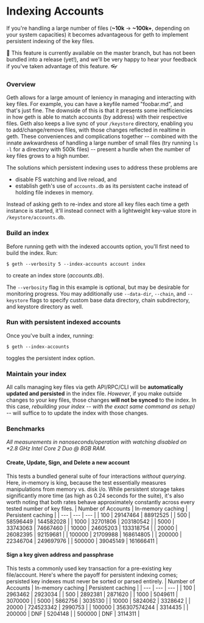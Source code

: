 # Indexing Accounts

If you're handling a large number of files (__~10k__ -> __~100k+__, depending on your system capacities) it becomes advantageous for geth to implement persistent indexing of the key files. 

:rocket: This feature is currently available on the master branch, but has not been bundled into a release (yet!), and we'll be very happy to hear your feedback if you've taken advantage of this feature. :eyeglasses: 

### Overview

Geth allows for a large amount of leniency in managing and interacting with key files. For example, you can have a keyfile named "foobar.md", and that's just fine. The downside of this is that it presents some inefficiencies in how geth is able to match accounts (by address) with their respective files. Geth also keeps a live sync of your `/keystore` directory, enabling you to add/change/remove files, with those changes reflected in realtime in geth. These conveniences and complications together -- combined with the innate awkwardness of handling a large number of small files (try running `ls -l` for a directory with 500k files) -- present a hurdle when the number of key files grows to a high number. 

The solutions which persistent indexing uses to address these problems are 
- disable FS watching and live reload, and
- establish geth's use of `accounts.db` as its persistent cache instead of holding file indexes in memory.

Instead of asking geth to re-index and store all key files each time a geth instance is started, it'll instead connect with a lightweight key-value store in `/keystore/accounts.db`.

### Build an index

Before running geth with the indexed accounts option, you'll first need to build the index. Run:

```shell
$ geth --verbosity 5 --index-accounts account index
```

to create an index store (_accounts.db_).

The `--verbosity` flag in this example is optional, but may be desirable for monitoring progress. You may additionally use `--data-dir`, `--chain`, and `--keystore` flags to specify custom base data directory, chain subdirectory, and keystore directory as well.

### Run with persistent indexed accounts

Once you've built a index, running:

```shell
$ geth --index-accounts
```

toggles the persistent index option. 

### Maintain your index

All calls managing key files via geth API/RPC/CLI will be __automatically updated and persisted__ in the index file. _However_, if you make outside changes to your key files, those changes __will not be synced__ to the index. In this case, _rebuilding your index -- with the exact same command as setup)_ -- will suffice to to update the index with those changes. 

### Benchmarks

_All measurements in nanoseconds/operation with watching disabled on *2.8 GHz Intel Core 2 Duo @ 8GB RAM._

#### Create, Update, Sign, and Delete a new account
This tests a bundled general suite of four interactions _without querying_. Here, in-memory is king, because the test essentially measures manipulations from memory vs. disk i/o. While persistent storage takes significantly more time (as high as 0.24 seconds for the suite), it's also worth noting that both rates behave approximately constantly across every tested number of key files.
| Number of Accounts | In-memory caching | Persistent caching |
| --- | --- | --- |
| 100 | 29147464 | 88912525 |
| 500 | 58596449 | 144582028 |
| 1000 | 32701806 | 203180542 |
| 5000 | 33743063 | 74667460 |
| 10000 | 24605203 | 133318754 |
| 20000 | 26082395 | 92159681 |
| 100000 | 21709988 | 168614805 |
| 200000 | 22346704 | 249697976 |
| 500000 | 39045149 | 161666411 |

#### Sign a key given address and passphrase
This tests a commonly used key transaction for a pre-existing key file/account. Here's where the payoff for persistent indexing comes; persisted key indexes must never be sorted or parsed entirely.
| Number of Accounts | In-memory caching | Persistent caching |
| --- | --- | --- |
| 100 | 2963462 | 2923034 |
| 500 | 2892381 | 2871620 | 
| 1000 | 5049611 | 3070000 | 
| 5000 | 5862756 | 3035130 | 
| 10000 | 5824062 | 3328642 | 
| 20000 | 724523342 | 2990753 |
| 100000 | 356307574244 | 3314435 |
| 200000 | DNF | 5204148 |
| 500000 | DNF | 3114311 |
